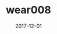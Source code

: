 ---
title: wear008
articlename: >-
  Effect of Financial Incentives on Glucose Monitoring Adherence and Glycemic Control Among Adolescents and Young Adults With Type 1 Diabetes 
date: '2017-12-01'
authors: >-
  Charlene A. Wong, MD, MSHP; Victoria A. Miller, PhD; Kathryn Murphy, PhD; Dylan Small, PhD; Carol A. Ford, MD; Steven M. Willi, MD; Jordyn Feingold, MAPP; Alexander Morris, BS; Yoonhee P. Ha, MSc, MPhil; Jingsan Zhu, MS, MBA; Wenli Wang, MS; Mitesh S. Patel, MD, MBA, MS
source: 'https://jamanetwork.com/journals/jamapediatrics/article-abstract/2657311'
journal: JAMA Ped
spotlight: true
topic: Wearables
---